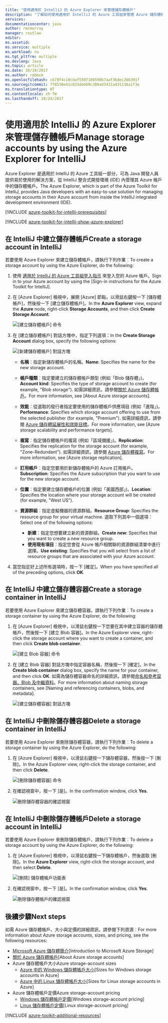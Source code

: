 ```yaml
---
title: "使用適用於 IntelliJ 的 Azure Explorer 來管理儲存體帳戶"
description: "了解如何使用適用於 IntelliJ 的 Azure 工具組來管理 Azure 儲存體帳戶。"
services: 
documentationcenter: java
author: rmcmurray
manager: routlaw
editor: 
ms.assetid: 
ms.service: multiple
ms.workload: na
ms.tgt_pltfrm: multiple
ms.devlang: Java
ms.topic: article
ms.date: 10/19/2017
ms.author: robmcm
ms.openlocfilehash: cb79f4c10cdaf5597106590b7aaf36dec266391f
ms.sourcegitcommit: 7f8538e41c833deb69c300ad3431a431136a1f3e
ms.translationtype: HT
ms.contentlocale: zh-TW
ms.lasthandoff: 10/24/2017
---
```

# <a name="manage-storage-accounts-by-using-the-azure-explorer-for-intellij"></a><span data-ttu-id="80973-103">使用適用於 IntelliJ 的 Azure Explorer 來管理儲存體帳戶</span><span class="sxs-lookup"><span data-stu-id="80973-103">Manage storage accounts by using the Azure Explorer for IntelliJ</span></span>

<span data-ttu-id="80973-104">Azure Explorer 是適用於 IntelliJ 的 Azure 工具組一部分，可為 Java 開發人員提供易於使用的解決方案，從 IntelliJ 整合式開發環境 (IDE) 內管理其 Azure 帳戶中的儲存體帳戶。</span><span class="sxs-lookup"><span data-stu-id="80973-104">The Azure Explorer, which is part of the Azure Toolkit for IntelliJ, provides Java developers with an easy-to-use solution for managing storage accounts in their Azure account from inside the IntelliJ integrated development environment (IDE).</span></span>

[!INCLUDE [azure-toolkit-for-intellij-prerequisites](../includes/azure-toolkit-for-intellij-prerequisites.md)]

[!INCLUDE [azure-toolkit-for-intellij-show-azure-explorer](../includes/azure-toolkit-for-intellij-show-azure-explorer.md)]

## <a name="create-a-storage-account-in-intellij"></a><span data-ttu-id="80973-105">在 IntelliJ 中建立儲存體帳戶</span><span class="sxs-lookup"><span data-stu-id="80973-105">Create a storage account in IntelliJ</span></span>

<span data-ttu-id="80973-106">若要使用 Azure Explorer 來建立儲存體帳戶，請執行下列作業︰</span><span class="sxs-lookup"><span data-stu-id="80973-106">To create a storage account by using the Azure Explorer, do the following:</span></span>

1. <span data-ttu-id="80973-107">使用 [適用於 IntelliJ 的 Azure 工具組登入指示] 來登入您的 Azure 帳戶。</span><span class="sxs-lookup"><span data-stu-id="80973-107">Sign in to your Azure account by using the [Sign-in instructions for the Azure Toolkit for IntelliJ].</span></span> 

2. <span data-ttu-id="80973-108">在 [Azure Explorer] 檢視中，展開 [Azure] 節點，以滑鼠右鍵按一下 [儲存體帳戶]，然後按一下 [建立儲存體帳戶]。</span><span class="sxs-lookup"><span data-stu-id="80973-108">In the **Azure Explorer** view, expand the **Azure** node, right-click **Storage Accounts**, and then click **Create Storage Account**.</span></span>

   ![[建立儲存體帳戶] 命令][CS01]

3. <span data-ttu-id="80973-110">在 [建立儲存體帳戶] 對話方塊中，指定下列選項：</span><span class="sxs-lookup"><span data-stu-id="80973-110">In the **Create Storage Account** dialog box, specify the following options:</span></span>

   ![[新建儲存體帳戶] 對話方塊][CS02]

   * <span data-ttu-id="80973-112">**名稱**：指定新儲存體帳戶的名稱。</span><span class="sxs-lookup"><span data-stu-id="80973-112">**Name**: Specifies the name for the new storage account.</span></span>

   * <span data-ttu-id="80973-113">**帳戶種類**︰指定要建立的儲存體帳戶類型 (例如「Blob 儲存體」)。</span><span class="sxs-lookup"><span data-stu-id="80973-113">**Account kind**: Specifies the type of storage account to create (for example, "Blob storage").</span></span> <span data-ttu-id="80973-114">如需詳細資訊，請參閱[關於 Azure 儲存體帳戶]。</span><span class="sxs-lookup"><span data-stu-id="80973-114">For more information, see [About Azure storage accounts].</span></span> 

   * <span data-ttu-id="80973-115">**效能**︰從選取的發行者指定要使用的儲存體帳戶供應項目 (例如「進階」)。</span><span class="sxs-lookup"><span data-stu-id="80973-115">**Performance**: Specifies which storage account offering to use from the selected publisher (for example, "Premium").</span></span> <span data-ttu-id="80973-116">如需詳細資訊，請參閱 [Azure 儲存體延展性和效能目標]。</span><span class="sxs-lookup"><span data-stu-id="80973-116">For more information, see [Azure storage scalability and performance targets].</span></span> 

   * <span data-ttu-id="80973-117">**複寫**︰指定儲存體帳戶的複寫 (例如「區域備援」)。</span><span class="sxs-lookup"><span data-stu-id="80973-117">**Replication**: Specifies the replication for the storage account (for example, "Zone-Redundant").</span></span> <span data-ttu-id="80973-118">如需詳細資訊，請參閱 [Azure 儲存體複寫]。</span><span class="sxs-lookup"><span data-stu-id="80973-118">For more information, see [Azure storage replication].</span></span> 

   * <span data-ttu-id="80973-119">**訂用帳戶**：指定您要用於新儲存體帳戶的 Azure 訂用帳戶。</span><span class="sxs-lookup"><span data-stu-id="80973-119">**Subscription**: Specifies the Azure subscription that you want to use for the new storage account.</span></span>

   * <span data-ttu-id="80973-120">**位置**︰指定要建立儲存體帳戶的位置 (例如「美國西部」)。</span><span class="sxs-lookup"><span data-stu-id="80973-120">**Location**: Specifies the location where your storage account will be created (for example, "West US").</span></span>

   * <span data-ttu-id="80973-121">**資源群組**︰指定虛擬機器的資源群組。</span><span class="sxs-lookup"><span data-stu-id="80973-121">**Resource Group**: Specifies the resource group for your virtual machine.</span></span> <span data-ttu-id="80973-122">選取下列其中一個選項：</span><span class="sxs-lookup"><span data-stu-id="80973-122">Select one of the following options:</span></span>
      * <span data-ttu-id="80973-123">**新建**：指定您想要建立新的資源群組。</span><span class="sxs-lookup"><span data-stu-id="80973-123">**Create new**: Specifies that you want to create a new resource group.</span></span>
      * <span data-ttu-id="80973-124">**使用現有項目**︰指定您會從 Azure 帳戶相關聯的資源群組清單中進行選擇。</span><span class="sxs-lookup"><span data-stu-id="80973-124">**Use existing**: Specifies that you will select from a list of resource groups that are associated with your Azure account.</span></span>

4. <span data-ttu-id="80973-125">當您指定好上述所有選項時，按一下 [確定]。</span><span class="sxs-lookup"><span data-stu-id="80973-125">When you have specified all of the preceding options, click **OK**.</span></span>

## <a name="create-a-storage-container-in-intellij"></a><span data-ttu-id="80973-126">在 IntelliJ 中建立儲存體容器</span><span class="sxs-lookup"><span data-stu-id="80973-126">Create a storage container in IntelliJ</span></span>

<span data-ttu-id="80973-127">若要使用 Azure Explorer 來建立儲存體容器，請執行下列作業︰</span><span class="sxs-lookup"><span data-stu-id="80973-127">To create a storage container by using the Azure Explorer, do the following:</span></span>

1. <span data-ttu-id="80973-128">在 [Azure Explorer] 檢視中，以滑鼠右鍵按一下您要在其中建立容器的儲存體帳戶，然後按一下 [建立 Blob 容器]。</span><span class="sxs-lookup"><span data-stu-id="80973-128">In the Azure Explorer view, right-click the storage account where you want to create a container, and then click **Create blob container**.</span></span>

   ![[建立 Blob 容器] 命令][CC01]

2. <span data-ttu-id="80973-130">在 [建立 Blob 容器] 對話方塊中指定容器名稱，然後按一下 [確定]。</span><span class="sxs-lookup"><span data-stu-id="80973-130">In the **Create blob container** dialog box, specify the name for your container, and then click **OK**.</span></span> <span data-ttu-id="80973-131">如需為儲存體容器命名的詳細資訊，請參閱[命名和參考容器、Blob 及中繼資料]。</span><span class="sxs-lookup"><span data-stu-id="80973-131">For more information about naming storage containers, see [Naming and referencing containers, blobs, and metadata].</span></span>

   ![[建立儲存體容器] 對話方塊][CC02]

## <a name="delete-a-storage-container-in-intellij"></a><span data-ttu-id="80973-133">在 IntelliJ 中刪除儲存體容器</span><span class="sxs-lookup"><span data-stu-id="80973-133">Delete a storage container in IntelliJ</span></span>

<span data-ttu-id="80973-134">若要使用 Azure Explorer 來刪除儲存體容器，請執行下列作業︰</span><span class="sxs-lookup"><span data-stu-id="80973-134">To delete a storage container by using the Azure Explorer, do the following:</span></span>

1. <span data-ttu-id="80973-135">在 [Azure Explorer] 檢視中，以滑鼠右鍵按一下儲存體容器，然後按一下 [刪除]。</span><span class="sxs-lookup"><span data-stu-id="80973-135">In the Azure Explorer view, right-click the storage container, and then click **Delete**.</span></span>

   ![[刪除儲存體容器] 命令][DC01]

2. <span data-ttu-id="80973-137">在確認視窗中，按一下 [是]。</span><span class="sxs-lookup"><span data-stu-id="80973-137">In the confirmation window, click **Yes**.</span></span>

   ![刪除儲存體容器的確認視窗][DC02]

## <a name="delete-a-storage-account-in-intellij"></a><span data-ttu-id="80973-139">在 IntelliJ 中刪除儲存體帳戶</span><span class="sxs-lookup"><span data-stu-id="80973-139">Delete a storage account in IntelliJ</span></span>

<span data-ttu-id="80973-140">若要使用 Azure Explorer 來刪除儲存體帳戶，請執行下列作業︰</span><span class="sxs-lookup"><span data-stu-id="80973-140">To delete a storage account by using the Azure Explorer, do the following:</span></span>

1. <span data-ttu-id="80973-141">在 [Azure Explorer] 檢視中，以滑鼠右鍵按一下儲存體帳戶，然後選取 [刪除]。</span><span class="sxs-lookup"><span data-stu-id="80973-141">In the **Azure Explorer** view, right-click the storage account, and then select **Delete**.</span></span>

   ![[刪除] 儲存體帳戶功能表][DS01]

2. <span data-ttu-id="80973-143">在確認視窗中，按一下 [是]。</span><span class="sxs-lookup"><span data-stu-id="80973-143">In the confirmation window, click **Yes**.</span></span>

   ![刪除儲存體帳戶的確認視窗][DS02]

## <a name="next-steps"></a><span data-ttu-id="80973-145">後續步驟</span><span class="sxs-lookup"><span data-stu-id="80973-145">Next steps</span></span>

<span data-ttu-id="80973-146">如需 Azure 儲存體帳戶、大小與定價的詳細資訊，請參閱下列資源︰</span><span class="sxs-lookup"><span data-stu-id="80973-146">For more information about Azure storage accounts, sizes, and pricing, see the following resources:</span></span>

* <span data-ttu-id="80973-147">[Microsoft Azure 儲存體簡介]</span><span class="sxs-lookup"><span data-stu-id="80973-147">[Introduction to Microsoft Azure Storage]</span></span>
* <span data-ttu-id="80973-148">[關於 Azure 儲存體帳戶]</span><span class="sxs-lookup"><span data-stu-id="80973-148">[About Azure storage accounts]</span></span>
* <span data-ttu-id="80973-149">Azure 儲存體帳戶大小</span><span class="sxs-lookup"><span data-stu-id="80973-149">Azure storage-account sizes</span></span>
  * <span data-ttu-id="80973-150">[Azure 中的 Windows 儲存體帳戶大小]</span><span class="sxs-lookup"><span data-stu-id="80973-150">[Sizes for Windows storage accounts in Azure]</span></span>
  * <span data-ttu-id="80973-151">[Azure 中的 Linux 儲存體帳戶大小]</span><span class="sxs-lookup"><span data-stu-id="80973-151">[Sizes for Linux storage accounts in Azure]</span></span>
* <span data-ttu-id="80973-152">Azure 儲存體帳戶定價</span><span class="sxs-lookup"><span data-stu-id="80973-152">Azure storage-account pricing</span></span>
  * <span data-ttu-id="80973-153">[Windows 儲存體帳戶定價]</span><span class="sxs-lookup"><span data-stu-id="80973-153">[Windows storage-account pricing]</span></span>
  * <span data-ttu-id="80973-154">[Linux 儲存體帳戶定價]</span><span class="sxs-lookup"><span data-stu-id="80973-154">[Linux storage-account pricing]</span></span>

[!INCLUDE [azure-toolkit-additional-resources](../includes/azure-toolkit-additional-resources.md)]

<!-- URL List -->

[適用於 IntelliJ 的 Azure 工具組登入指示]: ./azure-toolkit-for-intellij-sign-in-instructions.md
[Microsoft Azure 儲存體簡介]: /azure/storage/storage-introduction
[關於 Azure 儲存體帳戶]: /azure/storage/storage-create-storage-account
[Azure 儲存體複寫]: /azure/storage/storage-redundancy
[Azure 儲存體延展性和效能目標]: /azure/storage/storage-scalability-targets
[命名和參考容器、Blob 及中繼資料]: http://go.microsoft.com/fwlink/?LinkId=255555

[Azure 中的 Windows 儲存體帳戶大小]: /azure/virtual-machines/virtual-machines-windows-sizes
[Azure 中的 Linux 儲存體帳戶大小]: /azure/virtual-machines/virtual-machines-linux-sizes
[Windows 儲存體帳戶定價]: /pricing/details/virtual-machines/windows/
[Linux 儲存體帳戶定價]: /pricing/details/virtual-machines/linux/

<!-- IMG List -->

[CS01]: media/azure-toolkit-for-intellij-managing-storage-accounts-using-azure-explorer/CS01.png
[CS02]: media/azure-toolkit-for-intellij-managing-storage-accounts-using-azure-explorer/CS02.png
[CC01]: media/azure-toolkit-for-intellij-managing-storage-accounts-using-azure-explorer/CC01.png
[CC02]: media/azure-toolkit-for-intellij-managing-storage-accounts-using-azure-explorer/CC02.png

[DS01]: media/azure-toolkit-for-intellij-managing-storage-accounts-using-azure-explorer/DS01.png
[DS02]: media/azure-toolkit-for-intellij-managing-storage-accounts-using-azure-explorer/DS02.png
[DC01]: media/azure-toolkit-for-intellij-managing-storage-accounts-using-azure-explorer/DC01.png
[DC02]: media/azure-toolkit-for-intellij-managing-storage-accounts-using-azure-explorer/DC02.png
